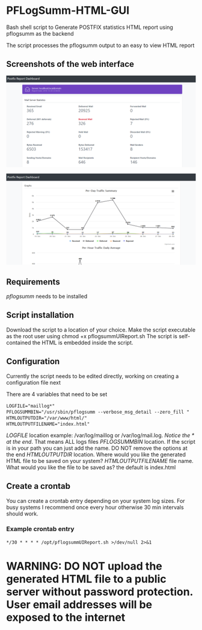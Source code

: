 # PFLogSumm-HTML-GUI
Bash shell script to Generate POSTFIX statistics HTML report using pflogsumm as the backend

The script processes the pflogsumm output to an easy to view HTML report

## Screenshots of the web interface

![Screenshot1](Screenshot1.png)

![Screenshot1](Screenshot2.png)


## Requirements 

*pflogsumm* needs to be installed

## Script installation

Download the script to a location of your choice. Make the script executable as the root user using chmod +x pflogsummUIReport.sh
The script is self-contained the HTML is embedded inside the script.

## Configuration

Currently the script needs to be edited directly, working on creating a configuration file next

There are 4 variables that need to be set

```
LOGFILE="maillog*"
PFLOGSUMMBIN="/usr/sbin/pflogsumm --verbose_msg_detail --zero_fill "
HTMLOUTPUTDIR="/var/www/html/"
HTMLOUTPUTFILENAME="index.html"
```

*LOGFILE* location example: /var/log/maillog or /var/log/mail.log. *Notice the * at the end*. That means ALL logs files
*PFLOGSUMMBIN* location. If the script is in your path you can just add the name. DO NOT remove the options at the end
*HTMLOUTPUTDIR* location. Where would you like the generated HTML file to be saved on your system?
*HTMLOUTPUTFILENAME* file name. What would you like the file to be saved as? the default is index.html

## Create a crontab 

You can create a crontab entry depending on your system log sizes. For busy systems I recommend once every hour otherwise 30 min intervals should work.

### Example crontab entry

```
*/30 * * * * /opt/pflogsummUIReport.sh >/dev/null 2>&1
```

# WARNING: DO NOT upload the generated HTML file to a public server without password protection. User email addresses will be exposed to the internet
